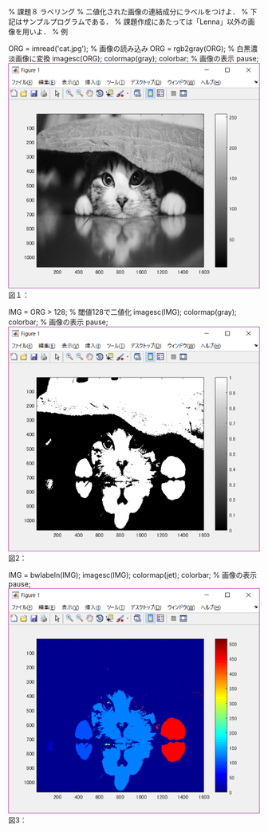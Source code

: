 % 課題８ ラベリング
% 二値化された画像の連結成分にラベルをつけよ．
% 下記はサンプルプログラムである． 
% 課題作成にあたっては「Lenna」以外の画像を用いよ． 
% 例

ORG = imread('cat.jpg'); % 画像の読み込み
ORG = rgb2gray(ORG); % 白黒濃淡画像に変換
imagesc(ORG); colormap(gray); colorbar; % 画像の表示
pause;
![原画像](https://github.com/Naokitak/lecture_image_processing1/blob/master/8.1.png?raw=true)
図１：

IMG = ORG > 128; % 閾値128で二値化
imagesc(IMG); colormap(gray); colorbar; % 画像の表示
pause;
![原画像](https://github.com/Naokitak/lecture_image_processing1/blob/master/8.2.png?raw=true)
図2：

IMG = bwlabeln(IMG);
imagesc(IMG); colormap(jet); colorbar; % 画像の表示
pause;
![原画像](https://github.com/Naokitak/lecture_image_processing1/blob/master/8.3.png?raw=true)
図3：
